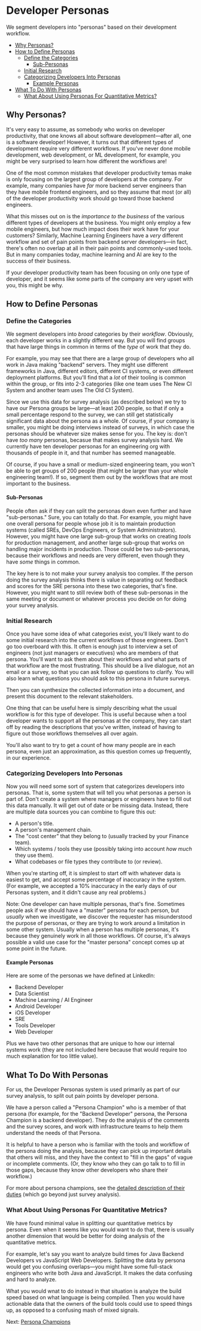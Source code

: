 # Developer Personas

We segment developers into "personas" based on their development workflow.

- [Why Personas?](#why-personas)
- [How to Define Personas](#how-to-define-personas)
  - [Define the Categories](#define-the-categories)
    - [Sub-Personas](#sub-personas)
  - [Initial Research](#initial-research)
  - [Categorizing Developers Into Personas](#categorizing-developers-into-personas)
    - [Example Personas](#example-personas)
- [What To Do With Personas](#what-to-do-with-personas)
  - [What About Using Personas For Quantitative Metrics?](#what-about-using-personas-for-quantitative-metrics)

## Why Personas?

It's very easy to assume, as somebody who works on developer productivity, that
one knows all about software development—after all, one is a software developer!
However, it turns out that different types of development require very different
workflows. If you've never done mobile development, web development, or ML
development, for example, you might be very surprised to learn how different the
workflows are!

One of the most common mistakes that developer productivity temas make is only
focusing on the largest group of developers at the company. For example, many
companies have _far_ more backend server engineers than they have mobile frontend
engineers, and so they assume that most (or all) of the developer productivity
work should go toward those backend engineers.

What this misses out on is the _importance to the business_ of the various
different types of developers at the business. You might only employ a few
mobile engineers, but how much impact does their work have for your customers?
Similarly, Machine Learning Engineers have a _very_ different workflow and set
of pain points from backend server developers—in fact, there's often no overlap
at all in their pain points and commonly-used tools. But in many companies
today, machine learning and AI are key to the success of their business.

If your developer productivity team has been focusing on only one type of
developer, and it seems like some parts of the company are very upset with you,
this might be why.

## How to Define Personas

### Define the Categories

We segment developers into _broad_ categories by their _workflow_. Obviously,
each developer works in a slightly different way. But you will find groups that
have large things in common in terms of the *type* of work that they do.

For example, you may see that there are a large group of developers who all work
in Java making "backend" servers. They might use different frameworks in Java,
different editors, different CI systems, or even different deployment platforms.
But you'll find that a _lot_ of their tooling is common within the group, or
fits into 2-3 categories (like one team uses The New CI System and another team uses
The Old CI System).

Since we use this data for survey analysis (as described below) we try to have
our Persona groups be large—at least 200 people, so that if only a small
percentage respond to the survey, we can still get statistically significant
data about the persona as a whole. Of course, if your company is smaller, you
might be doing interviews instead of surveys, in which case the personas should
be whatever size makes sense for you. The key is: don't have _too many_
personas, becasue that makes survey analysis hard. We currently have ten
developer personas for an engineering org with thousands of people in it, and
that number has seemed manageable.

Of course, if you have a small or medium-sized engineering team, you won't be
able to get groups of 200 people (that might be larger than your whole
engineering team!). If so, segment them out by the workflows that are most
important to the business.

#### Sub-Personas

People often ask if they can split the personas down even further and have
"sub-personas." Sure, you can totally do that. For example, you might have one
overall persona for people whose job it is to maintain production systems
(called SREs, DevOps Engineers, or System Administrators). However, you might
have one large sub-group that works on creating _tools_ for production
management, and another large sub-group that works on handling major incidents
in production. Those could be two sub-personas, because their workflows and
needs are very different, even though they have _some_ things in common.

The key here is to not make your survey analysis too complex. If the person
doing the survey analysis thinks there is value in separating out feedback and
scores for the SRE persona into these two categories, that's fine. However, you
might want to still review both of these sub-personas in the same meeting or
document or whatever process you decide on for doing your survey analysis.

### Initial Research

Once you have some idea of what categories exist, you'll likely want to do some
initial research into the current workflows of those engineers. Don't go too
overboard with this. It often is enough just to interview a set of engineers
(not just managers or executives) who are members of that persona. You'll want
to ask them about their workflows and what parts of that workflow are the most
frustrating. This should be a live dialogue, not an email or a survey, so that
you can ask follow up questions to clarify. You will also learn what questions
you should ask to this persona in future surveys.

Then you can synthesize the collected information into a document, and present
this document to the relevant stakeholders.

One thing that can be useful here is simply describing what the usual workflow
is for this type of developer. This is useful because when a tool developer
wants to support all the personas at the company, they can start off by reading
the descriptions that you've written, instead of having to figure out those
workflows themselves all over again.

You'll also want to try to get a count of how many people are in each persona,
even just an approximation, as this question comes up frequently, in our
experience.

### Categorizing Developers Into Personas

Now you will need some sort of system that categorizes developers into personas.
That is, some system that will tell you what personas a person is part of. Don't
create a system where managers or engineers have to fill out this data manually.
It will get out of date or be missing data. Instead, there are multiple data
sources you can combine to figure this out:

* A person's title.
* A person's management chain.
* The "cost center" that they belong to (usually tracked by your Finance team).
* Which systems / tools they use (possibly taking into account _how much_ they
  use them).
* What codebases or file types they contribute to (or review).

When you're starting off, it is simplest to start off with whatever data is
easiest to get, and accept some percentage of inaccuracy in the system. (For
example, we accepted a 10% inaccuracy in the early days of our Personas system,
and it didn't cause any real problems.)

Note: One developer can have multiple personas, that's fine. Sometimes people
ask if we should have a "master" persona for each person, but _usually_ when we
investigate, we discover the requester has misunderstood the purpose of
personas, or they are trying to work around a limitation in some other system.
Usually when a person has multiple personas, it's because they genuinely work in
all those workflows. Of course, it's always possible a valid use case for the
"master persona" concept comes up at some point in the future.

#### Example Personas

Here are some of the personas we have defined at LinkedIn:

* Backend Developer
* Data Scientist
* Machine Learning / AI Engineer
* Android Developer
* iOS Developer
* SRE
* Tools Developer
* Web Developer

Plus we have two other personas that are unique to how our internal systems
work (they are not included here because that would require too much explanation
for too little value).

## What To Do With Personas

For us, the Developer Personas system is used primarily as part of our survey
analysis, to split out pain points by developer persona.

We have a person called a "Persona Champion" who is a member of that persona
(for example, for the "Backend Developer" persona, the Persona Champion is a
backend developer). They do the analysis of the comments and the survey scores,
and work with infrastructure teams to help them understand the needs of that
Persona.

It is helpful to have a person who is familiar with the tools and workflow of
the persona doing the analysis, because they can pick up important details that
others will miss, and they have the context to "fill in the gaps" of vague or
incomplete comments. (Or, they know who they can go talk to to fill in those
gaps, because they know other developers who share their workflow.)

For more about persona champions, see the [detailed description of their
duties](persona-champions.md) (which go beyond just survey analysis).

### What About Using Personas For Quantitative Metrics?

We have found minimal value in splitting our quantitative metrics by persona.
Even when it seems like you would want to do that, there is usually another
dimension that would be better for doing analysis of the quantitative metrics.

For example, let's say you want to analyze build times for Java Backend
Developers vs JavaScript Web Developers.  Splitting the data by persona would
get you confusing overlaps—you might have some full-stack engineers who write
both Java and JavaScript. It makes the data confusing and hard to analyze.

What you would wnat to do instead in that situation is analyze the build speed
based on what language is being compiled. Then you would have actionable data
that the owners of the build tools could use to speed things up, as opposed to
a confusing mash of mixed signals.

Next: [Persona Champions](persona-champions.md)
